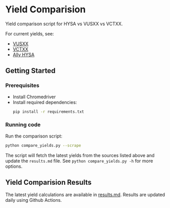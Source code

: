 # Yield Comparision
Yield comparison script for HYSA vs VUSXX vs VCTXX.

For current yields, see:
- [VUSXX](https://investor.vanguard.com/investment-products/mutual-funds/profile/vusxx)
- [VCTXX](https://investor.vanguard.com/investment-products/mutual-funds/profile/vctxx)
- [Ally HYSA](https://www.ally.com/bank/online-savings-account/)

## Getting Started

### Prerequisites
* Install Chromedriver 
* Install required dependencies:
  ```bash
  pip install -r requirements.txt
  ```
### Running code
Run the comparison script:
  ```bash
  python compare_yields.py --scrape
  ```

The script will fetch the latest yields from the sources listed above and update the `results.md` file.
See `python compare_yields.py -h` for more options.

## Yield Comparision Results
The latest yield calculations are available in [results.md](results.md). Results are updated daily using Github Actions.
